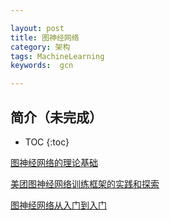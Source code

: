 ```yaml
---

layout: post
title: 图神经网络
category: 架构
tags: MachineLearning
keywords:  gcn

---
```


## 简介（未完成）

* TOC
{:toc}


[图神经网络的理论基础](https://mp.weixin.qq.com/s/cGkd_7I9KPsXTL8uO8Lfuw)

[美团图神经网络训练框架的实践和探索](https://mp.weixin.qq.com/s/r5aPTmC-XNXQs3hH7HVzrA)

[图神经网络从入门到入门](https://mp.weixin.qq.com/s/9aQggmlUCQjuxmpx3AxrNQ)